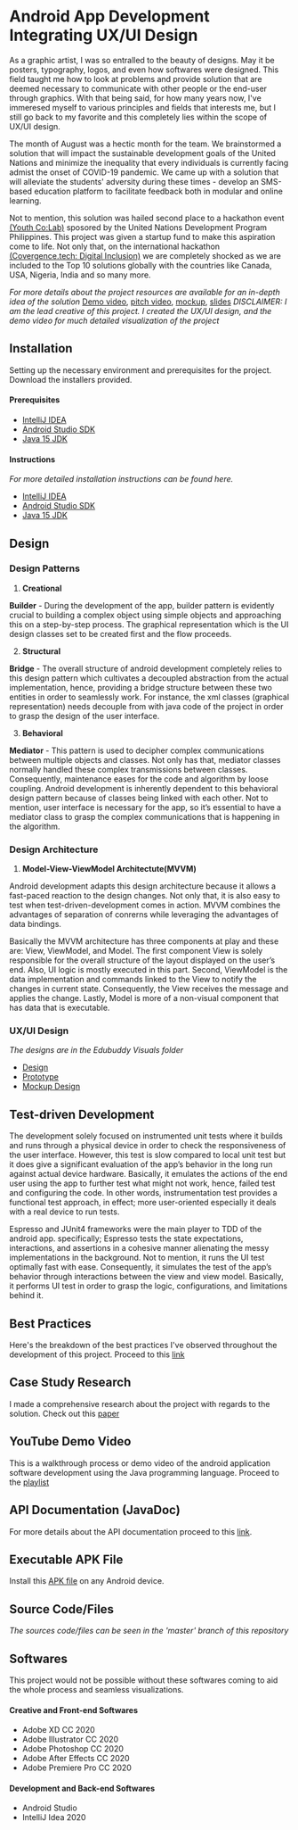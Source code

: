 # Android App Development Integrating UX/UI Design
As a graphic artist, I was so entralled to the beauty of designs. May it be posters, typography, logos, and even how softwares were designed. This field taught me how to look at problems and provide solution that are deemed necessary to communicate with other people or the end-user through graphics. With that being said, for how many years now, I've immeresed myself to various principles and fields that interests me, but I still go back to my favorite and this completely lies within the scope of UX/UI design.

The month of August was a hectic month for the team. We brainstormed a solution that will impact the sustainable development goals of the United Nations and minimize the inequality that every individuals is currently facing admist the onset of COVID-19 pandemic. We came up with a solution that will alleviate the students' adversity during these times - develop an SMS-based education platform to facilitate feedback both in modular and online learning.

Not to mention, this solution was hailed second place to a hackathon event [(Youth Co:Lab)](https://www.facebook.com/undp.ph/posts/3580525985336017) sposored by the United Nations Development Program Philippines. This project was given a startup fund to make this aspiration come to life. Not only that, on the international hackathon [(Covergence.tech: Digital Inclusion)](https://drive.google.com/file/d/1GRnalWs-g3-fixTQcqy3pgx9Q4daMdkU/view?usp=sharing) we are completely shocked as we are included to the Top 10 solutions globally with the countries like Canada, USA, Nigeria, India and so many more.

*For more details about the project resources are available for an in-depth idea of the solution* [Demo video](https://www.youtube.com/watch?v=5VZv7o7UUl0&feature=youtu.be), [pitch video](https://drive.google.com/file/d/1rNbLFswEMwGXKCVd7Cbl_LMib8R2XJQD/view?usp=sharing), [mockup](https://drive.google.com/file/d/1Ng7uVhtFaZ64ibE-0vkJkKFkNMHcJ2Kt/view?usp=sharing), [slides](https://drive.google.com/file/d/1wvfytuz3aLI7IqcouSS85nMs4521nFxS/view?usp=sharing) *DISCLAIMER: I am the lead creative of this project. I created the UX/UI design, and the demo video for much detailed visualization of the project*


## Installation
Setting up the necessary environment and prerequisites for the project. Download the installers provided.

#### Prerequisites
- [IntelliJ IDEA](https://www.jetbrains.com/idea/download/#section=windows)
- [Android Studio SDK](https://developer.android.com/studio?authuser=1)
- [Java 15 JDK](https://www.oracle.com/java/technologies/javase-jdk15-downloads.html)

#### Instructions
*For more detailed installation instructions can be found here.*
- [IntelliJ IDEA](https://www.jetbrains.com/help/idea/installation-guide.html)
- [Android Studio SDK](https://guides.codepath.com/android/Installing-Android-SDK-Tools)
- [Java 15 JDK](https://docs.oracle.com/en/java/javase/15/install/overview-jdk-installation.html#GUID-8677A77F-231A-40F7-98B9-1FD0B48C346A)

## Design

### Design Patterns
1. **Creational**

**Builder** - During the development of the app, builder pattern is evidently crucial to building a complex object using simple objects and approaching this on a step-by-step process. The graphical representation which is the UI design classes set to be created first and the flow proceeds.

2. **Structural**

**Bridge** - The overall structure of android development completely relies to this design pattern which cultivates a decoupled abstraction from the actual implementation, hence, providing a bridge structure between these two entities in order to seamlessly work. For instance, the xml classes (graphical representation) needs decouple from with java code of the project in order to grasp the design of the user interface.

3. **Behavioral**

**Mediator** - This pattern is used to decipher complex communications between multiple objects and classes. Not only has that, mediator classes normally handled these complex transmissions between classes. Consequently, maintenance eases for the code and algorithm by loose coupling. Android development is inherently dependent to this behavioral design pattern because of classes being linked with each other. Not to mention, user interface is necessary for the app, so it’s essential to have a mediator class to grasp the complex communications that is happening in the algorithm.

### Design Architecture
1. **Model-View-ViewModel Architectute(MVVM)**

Android development adapts this design architecture because it allows a fast-paced reaction to the design changes. Not only that, it is also easy to test when test-driven-development comes in action. MVVM combines the advantages of separation of conrerns while leveraging the advantages of data bindings.

Basically the MVVM architecture has three components at play and these are: View, ViewModel, and Model. The first component View is solely responsible for the overall structure of the layout displayed on the user’s end. Also, UI logic is mostly executed in this part. Second, ViewModel is the data implementation and commands linked to the View to notify the changes in current state. Consequently, the View receives the message and applies the change. Lastly, Model is more of a non-visual component that has data that is executable.

### UX/UI Design
*The designs are in the Edubuddy Visuals folder*
- [Design](https://drive.google.com/file/d/1PccyYLVzHZxm3GJ8LHilgtDDQRSFljLi/view?usp=sharing)
- [Prototype](https://drive.google.com/file/d/1xJyggVdY3h7j_IfKaVPFiCuGmqhtR558/view?usp=sharing)
- [Mockup Design](https://drive.google.com/file/d/1Ng7uVhtFaZ64ibE-0vkJkKFkNMHcJ2Kt/view?usp=sharing)

## Test-driven Development
The development solely focused on instrumented unit tests where it builds and runs through a physical device in order to check the responsiveness of the user interface. However, this test is slow compared to local unit test but it does give a significant evaluation of the app’s behavior in the long run against actual device hardware. Basically, it emulates the actions of the end user using the app to further test what might not work, hence, failed test and configuring the code. In other words, instrumentation test provides a functional test approach, in effect; more user-oriented especially it deals with a real device to run tests.

Espresso and JUnit4 frameworks were the main player to TDD of the android app. specifically; Espresso tests the state expectations, interactions, and assertions in a cohesive manner alienating the messy implementations in the background. Not to mention, it runs the UI test optimally fast with ease. Consequently, it simulates the test of the app’s behavior through interactions between the view and view model. Basically, it performs UI test in order to grasp the logic, configurations, and limitations behind it.

## Best Practices 
Here's the breakdown of the best practices I've observed throughout the development of this project. Proceed to this [link](https://drive.google.com/file/d/19kbzJT7yA-YBBryQoIfamAriXGP892vd/view?usp=sharing)

## Case Study Research
I made a comprehensive research about the project with regards to the solution. Check out this [paper](https://drive.google.com/file/d/12O708BrfVdLXF07z49t4bjnO2FDxx-Xu/view?usp=sharing)

## YouTube Demo Video
This is a walkthrough process or demo video of the android application software development using the Java programming language. Proceed to the [playlist](https://youtube.com/playlist?list=PL0kq_HLCMKPkUenvoOIrlWuA6qlhD_Q-b)

## API Documentation (JavaDoc)
For more details about the API documentation proceed to this [link](https://drive.google.com/drive/folders/1HXifZVwPhdBfY0wyrJrYm12Wg7KeJNrh?usp=sharing).

## Executable APK File
Install this [APK file](https://drive.google.com/file/d/1zUcZ2S9vp1UCr_bkNgsDOc_QI-H1mhnw/view?usp=sharing) on any Android device. 

## Source Code/Files
*The sources code/files can be seen in the 'master' branch of this repository*

## Softwares
This project would not be possible without these softwares coming to aid the whole process and seamless visualizations.

#### Creative and Front-end Softwares
- Adobe XD CC 2020
- Adobe Illustrator CC 2020
- Adobe Photoshop CC 2020
- Adobe After Effects CC 2020
- Adobe Premiere Pro CC 2020

#### Development and Back-end Softwares
- Android Studio
- IntelliJ Idea 2020
